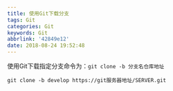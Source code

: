 ```yaml
---
title: 使用Git下载分支
tags: Git
categories: Git
keywords: Git
abbrlink: '42849e12'
date: 2018-08-24 19:52:48
---
```


使用Git下载指定分支命令为：`git clone -b 分支名仓库地址`

```
git clone -b develop https://git服务器地址/SERVER.git
```